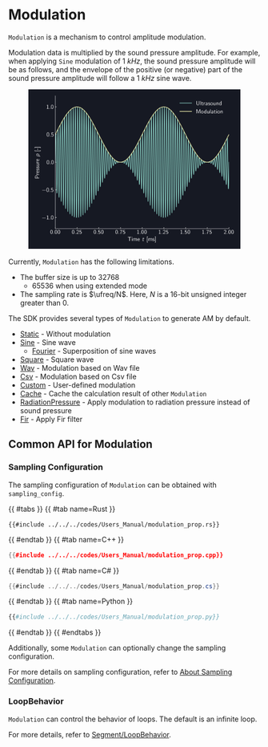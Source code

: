 # Modulation

`Modulation` is a mechanism to control amplitude modulation.

Modulation data is multiplied by the sound pressure amplitude.
For example, when applying `Sine` modulation of $\SI{1}{kHz}$, the sound pressure amplitude will be as follows, and the envelope of the positive (or negative) part of the sound pressure amplitude will follow a $\SI{1}{kHz}$ sine wave.

<figure>
  <img src="../../fig/Users_Manual/sine_1k_mod.png"/>
</figure>

Currently, `Modulation` has the following limitations.

* The buffer size is up to 32768
  * 65536 when using extended mode
* The sampling rate is $\ufreq/N$. Here, $N$ is a 16-bit unsigned integer greater than 0.

The SDK provides several types of `Modulation` to generate AM by default.

* [Static](./modulation/static.md) - Without modulation
* [Sine](./modulation/sine.md) - Sine wave
  * [Fourier](./modulation/fourier.md) - Superposition of sine waves
* [Square](./modulation/square.md) - Square wave
* [Wav](./modulation/wav.md) - Modulation based on Wav file
* [Csv](./modulation/csv.md) - Modulation based on Csv file
* [Custom](./modulation/custom.md) - User-defined modulation
* [Cache](./modulation/cache.md) - Cache the calculation result of other `Modulation`
* [RadiationPressure](./modulation/radiation.md) - Apply modulation to radiation pressure instead of sound pressure
* [Fir](./modulation/fir.md) - Apply Fir filter

## Common API for Modulation

### Sampling Configuration

The sampling configuration of `Modulation` can be obtained with `sampling_config`.

{{ #tabs }}
{{ #tab name=Rust }}
```rust,edition2024
{{#include ../../../codes/Users_Manual/modulation_prop.rs}}
```
{{ #endtab }}
{{ #tab name=C++ }}
```cpp
{{#include ../../../codes/Users_Manual/modulation_prop.cpp}}
```
{{ #endtab }}
{{ #tab name=C# }}
```cs
{{#include ../../../codes/Users_Manual/modulation_prop.cs}}
```
{{ #endtab }}
{{ #tab name=Python }}
```python
{{#include ../../../codes/Users_Manual/modulation_prop.py}}
```
{{ #endtab }}
{{ #endtabs }}

Additionally, some `Modulation` can optionally change the sampling configuration.

For more details on sampling configuration, refer to [About Sampling Configuration](./sampling_config.md).

### LoopBehavior

`Modulation` can control the behavior of loops.
The default is an infinite loop.

For more details, refer to [Segment/LoopBehavior](./segment.md).

